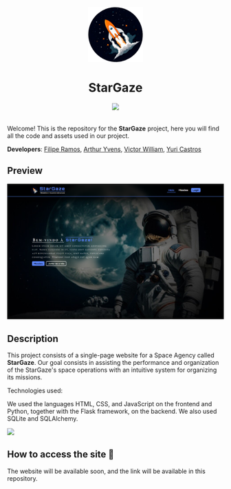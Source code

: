 <div align="center">
    <img src="./app/static/assets/imgs/logo.png" height="128">
    <h1 align="center">StarGaze</h1>
    <a href="https://github.com/filipe-2/stargaze/blob/main/README.md"><img src="https://img.shields.io/badge/Ler_em-portugu%C3%AAs-blue"/></a>
</div>
<br>

Welcome! This is the repository for the **StarGaze** project, here you will find all the code and assets used in our project.

**Developers**: [Filipe Ramos](https://github.com/filipe-2), [Arthur Yvens](https://github.com/GOW-GuanYu), [Victor William](https://github.com/WillSouza21), [Yuri Castros](https://github.com/YuriCastroS)

## Preview

![Preview](./app/static/assets/imgs/preview2.png)

## Description

This project consists of a single-page website for a Space Agency called **StarGaze**. Our goal consists in assisting the performance and organization of the StarGaze's space operations with an intuitive system for organizing its missions.

Technologies used:

We used the languages HTML, CSS, and JavaScript on the frontend and Python, together with the Flask framework, on the backend. We also used SQLite and SQLAlchemy.

<img src="https://skillicons.dev/icons?i=html,css,js,python,flask,git,sqlite&theme=dark" />

## How to access the site 🔗

The website will be available soon, and the link will be available in this repository.
